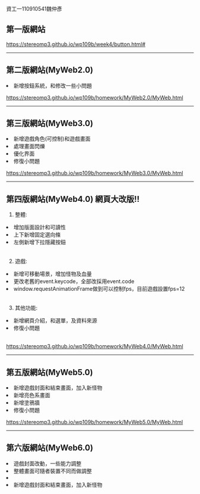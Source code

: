 資工一110910541魏仲彥 
## 第一版網站
https://stereomp3.github.io/wp109b/week4/button.html#

<hr>

## 第二版網站(MyWeb2.0)
<li>新增按鈕系統，和修改一些小問題</li>

https://stereomp3.github.io/wp109b/homework/MyWeb2.0/MyWeb.html

<hr>

## 第三版網站(MyWeb3.0)
<li>新增遊戲角色(可控制)和遊戲畫面</li>
<li>處理畫面閃爍</li>
<li>優化界面</li>
<li>修復小問題</li>

https://stereomp3.github.io/wp109b/homework/MyWeb3.0/MyWeb.html

<hr>

## 第四版網站(MyWeb4.0)      **網頁大改版!!**
1. 整體:
<li>增加版面設計和可讀性</li>
<li>上下新增固定選向條</li>
<li>左側新增下拉隱藏按鈕</li> <br>

2. 遊戲:
<li>新增可移動場景，增加怪物及血量</li>
<li>更改老舊的event.keycode，全部改採用event.code</li>
<li>window.requestAnimationFrame做到可以控制fps，目前遊戲設置fps=12</li> <br>

3. 其他功能:
<li>新增網頁介紹，和選單，及資料來源</li>
<li>修復小問題</li> <br>

https://stereomp3.github.io/wp109b/homework/MyWeb4.0/MyWeb.html

<hr>

## 第五版網站(MyWeb5.0) 
<li>新增遊戲封面和結束畫面，加入新怪物</li>
<li>新增亮色系畫面</li>
<li>新增塗鴉牆</li>
<li>修復小問題</li>

https://stereomp3.github.io/wp109b/homework/MyWeb5.0/MyWeb.html

<hr>

## 第六版網站(MyWeb6.0) 
<li>遊戲封面改動，一些能力調整</li>
<li>整體畫面可隨者裝置不同而做調整</li>
<li> </li>
<li>新增遊戲封面和結束畫面，加入新怪物</li>